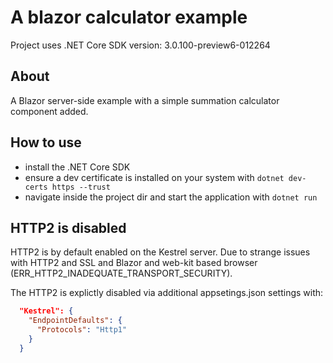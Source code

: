 # A blazor calculator example

Project uses .NET Core SDK version: 3.0.100-preview6-012264

## About

A Blazor server-side example with a simple summation calculator component added.

## How to use

- install the .NET Core SDK
- ensure a dev certificate is installed on your system with `dotnet dev-certs https --trust`
- navigate inside the project dir and start the application with `dotnet run`

## HTTP2 is disabled

HTTP2 is by default enabled on the Kestrel server. Due to strange issues with HTTP2 and SSL and Blazor and web-kit based browser (ERR_HTTP2_INADEQUATE_TRANSPORT_SECURITY). 

The HTTP2 is explictly disabled via additional appsetings.json settings with:

```json
  "Kestrel": {
    "EndpointDefaults": {
      "Protocols": "Http1"
    }
  }
```
